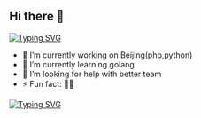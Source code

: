 ## Hi there 👋
[![Typing SVG](https://readme-typing-svg.herokuapp.com?font=Fira+Code&pause=1000&color=2DF2F7&background=FF8E3B00&center=true&vCenter=true&multiline=true&random=true&width=435&lines=%E5%87%A1%E4%BA%8B%E9%A2%84%E5%88%99%E7%AB%8B%EF%BC%8C%E4%B8%8D%E9%A2%84%E5%88%99%E5%BA%9F%E3%80%82)](https://git.io/typing-svg)

- 🔭 I’m currently working on Beijing(php,python)
- 🌱 I’m currently learning golang
- 🤔 I’m looking for help with better team
- ⚡ Fun fact: 🏃‍♂️

[![Typing SVG](https://readme-typing-svg.herokuapp.com?font=Long+Cang&pause=1000&color=2DF2F7&background=FFF85C00&center=true&vCenter=true&multiline=true&width=435&height=220&lines=%E9%9D%92%E9%9D%92%E9%99%B5%E4%B8%8A%E6%9F%8F%EF%BC%8C%E7%A3%8A%E7%A3%8A%E6%B6%A7%E4%B8%AD%E7%9F%B3%E3%80%82;%E4%BA%BA%E7%94%9F%E5%A4%A9%E5%9C%B0%E9%97%B4%EF%BC%8C%E5%BF%BD%E5%A6%82%E8%BF%9C%E8%A1%8C%E5%AE%A2%E3%80%82;%E6%96%97%E9%85%92%E7%9B%B8%E5%A8%B1%E4%B9%90%EF%BC%8C%E8%81%8A%E5%8E%9A%E4%B8%8D%E4%B8%BA%E8%96%84%E3%80%82;%E9%A9%B1%E8%BD%A6%E7%AD%96%E9%A9%BD%E9%A9%AC%EF%BC%8C%E6%B8%B8%E6%88%8F%E5%AE%9B%E4%B8%8E%E6%B4%9B%E3%80%82;%E6%B4%9B%E4%B8%AD%E4%BD%95%E9%83%81%E9%83%81%EF%BC%8C%E5%86%A0%E5%B8%A6%E8%87%AA%E7%9B%B8%E7%B4%A2%E3%80%82;%E9%95%BF%E8%A1%A2%E7%BD%97%E5%A4%B9%E5%B7%B7%EF%BC%8C%E7%8E%8B%E4%BE%AF%E5%A4%9A%E7%AC%AC%E5%AE%85%E3%80%82;%E4%B8%A4%E5%AE%AB%E9%81%A5%E7%9B%B8%E6%9C%9B%EF%BC%8C%E5%8F%8C%E9%98%99%E7%99%BE%E4%BD%99%E5%B0%BA%E3%80%82;%E6%9E%81%E5%AE%B4%E5%A8%B1%E5%BF%83%E6%84%8F%EF%BC%8C%E6%88%9A%E6%88%9A%E4%BD%95%E6%89%80%E8%BF%AB%EF%BC%9F)](https://git.io/typing-svg)
